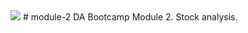 <!-- Phot below by Lorenzo from Pexels -->
<img src=https://github.com/tn64/stock-analysis/blob/main/Resources/pexels-pixabay-210607-edit.jpg>
# module-2
DA Bootcamp Module 2. Stock analysis.
